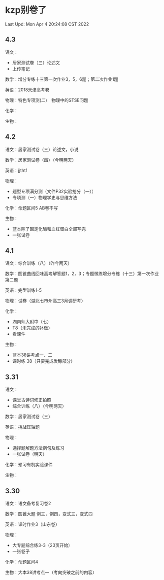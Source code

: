 <style>
body
{
    background-image:url(https://s2.ax1x.com/2020/02/09/1f060J.jpg);
    opacity:0.9;
    background-size:cover;
    background-position:center;
    background-attachment:fixed;
}
</style>

# kzp别卷了

Last Upd: Mon Apr  4 20:24:08 CST 2022

## 4.3

语文：

-   居家测试卷（三）论述文
-   上传笔记

数学：增分专练十三第一次作业3，5，6题；第二次作业1题

英语：2018天津高考卷

物理：特色专项测(二)　物理中的STSE问题

化学：

生物：                                                                                                   

## 4.2

语文：居家测试卷（三）论述文，小说

数学：居家测试卷（四）（今明两天）

英语：jjtht1

物理：

-   题型专项满分测（文件P32实验抢分（一））
-   专项测（一）物理学史与思维方法

化学：命题区间5  AB卷不写

生物：

-   蓝本除了固定化酶和血红蛋白全部写完
-   一张试卷

## 4.1

语文：综合训练（八）（昨今两天）

数学：圆锥曲线回味高考解答题1，2，3；专题微练增分专练（十三）第一次作业第二题

英语：完型训练1-5

物理：试卷（湖北七市州高三3月调研考）

化学：

-   湖南师大附中（七）
-   T8（未完成的补做）
-   看课件

生物：

-   蓝本38讲考点一、二
-   课时练 38（只要完成发酵部分）

## 3.31

语文：

-   课堂古诗词修正拍照
-   综合训练（八）（今明两天）

数学：居家测试卷（三）

英语：挑战压轴题

物理：

-   选择题解题方法例句及练习
-   一张试卷（明天）

化学：预习有机实验课件

生物：

## 3.30

语文：语文备考复习卷2

数学：圆锥大题 例三，例四，变式三，变式四 

英语：课时作业3（山东卷）

物理：

-   大专题综合练3-3（23页开始）
-   一张卷子

化学：命题区间4

生物：大本38讲考点一（考向突破之前的内容）
